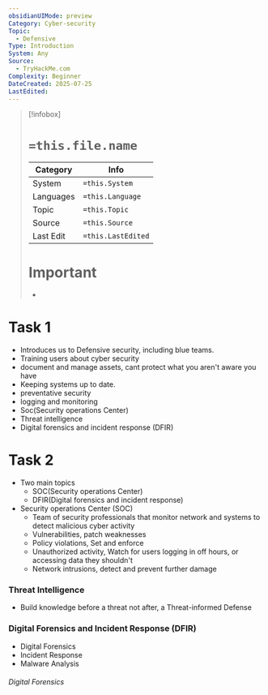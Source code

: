 ```yaml
---
obsidianUIMode: preview
Category: Cyber-security
Topic:
  - Defensive
Type: Introduction
System: Any
Source:
  - TryHackMe.com
Complexity: Beginner
DateCreated: 2025-07-25
LastEdited:
---
```

>[!infobox]
> # `=this.file.name`
> Category |  Info |
> ---|---|
> System|`=this.System`
> Languages|`=this.Language`
> Topic|`=this.Topic`
> Source| `=this.Source`
> Last Edit|`=this.LastEdited`
> # Important
> -

# Task 1
- Introduces us to Defensive security, including blue teams.
- Training users about cyber security
- document and manage assets, cant protect what you aren't aware you have
- Keeping systems up to date.
- preventative security
- logging and monitoring
- Soc(Security operations Center)
- Threat intelligence
- Digital forensics and incident response (DFIR)
# Task 2
- Two main topics
	- SOC(Security operations Center)
	- DFIR(Digital forensics and incident response)
- Security operations Center (SOC)
	- Team of security professionals that monitor network and systems to detect malicious cyber activity
	- Vulnerabilities, patch weaknesses
	- Policy violations, Set and enforce
	- Unauthorized activity, Watch for users logging in off hours, or accessing data they shouldn't
	- Network intrusions, detect and prevent further damage
### Threat Intelligence
- Build knowledge before a threat not after, a Threat-informed Defense
### Digital Forensics and Incident Response (DFIR)
- Digital Forensics
- Incident Response
- Malware Analysis
###### Digital Forensics
